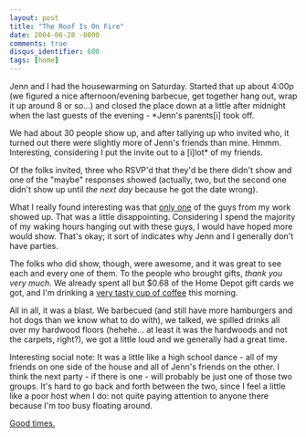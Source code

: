```yaml
---
layout: post
title: "The Roof Is On Fire"
date: 2004-06-28 -0800
comments: true
disqus_identifier: 600
tags: [home]
---
```

Jenn and I had the housewarming on Saturday. Started that up about 4:00p
(we figured a nice afternoon/evening barbecue, get together hang out,
wrap it up around 8 or so...) and closed the place down at a little
after midnight when the last guests of the evening - *Jenn's parents[i]
took off.

 We had about 30 people show up, and after tallying up who invited who,
it turned out there were slightly more of Jenn's friends than mine.
Hmmm. Interesting, considering I put the invite out to a [i]lot* of my
friends.

 Of the folks invited, three who RSVP'd that they'd be there didn't show
and one of the "maybe" responses showed (actually, two, but the second
one didn't show up until *the next day* because he got the date wrong).

 What I really found interesting was that [only
one](http://www.greghughes.net) of the guys from my work showed up. That
was a little disappointing. Considering I spend the majority of my
waking hours hanging out with these guys, I would have hoped more would
show. That's okay; it sort of indicates why Jenn and I generally don't
have parties.

 The folks who did show, though, were awesome, and it was great to see
each and every one of them. To the people who brought gifts, *thank you
very much*. We already spent all but $0.68 of the Home Depot gift cards
we got, and I'm drinking a [very tasty cup of
coffee](http://www.senseo.com/) this morning.

 All in all, it was a blast. We barbecued (and still have more
hamburgers and hot dogs than we know what to do with), we talked, we
spilled drinks all over my hardwood floors (hehehe... at least it was
the hardwoods and not the carpets, right?), we got a little loud and we
generally had a great time.

 Interesting social note: It was a little like a high school dance - all
of my friends on one side of the house and all of Jenn's friends on the
other. I think the next party - if there is one - will probably be just
one of those two groups. It's hard to go back and forth between the two,
since I feel a little like a poor host when I do: not quite paying
attention to anyone there because I'm too busy floating around.

 [Good times.](http://snltranscripts.jt.org/00/00pdish.phtml)
